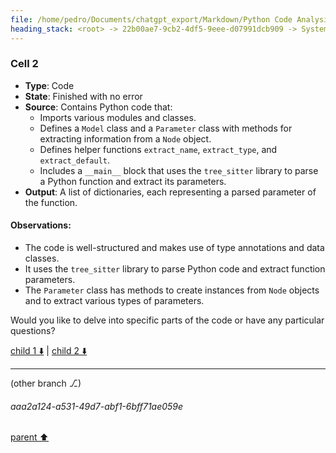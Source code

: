 ```yaml
---
file: /home/pedro/Documents/chatgpt_export/Markdown/Python Code Analysis & Parsing.md
heading_stack: <root> -> 22b00ae7-9cb2-4df5-9eee-d07991dcb909 -> System -> 20ebaef2-02d6-4890-a642-e0f29f17805b -> System -> aaa2cafe-8b89-4a61-8a81-7ae5b849a3d4 -> User -> 9440ae93-53d9-4599-a08c-4f481da5db27 -> Assistant -> 57cd8fdb-661b-4e6a-89bc-77d3c8237b3f -> Tool -> 79181316-3c09-4844-8300-7e43ccd3f8a1 -> Assistant -> Cell 1 -> Cell 2
---
```

### Cell 2
- **Type**: Code
- **State**: Finished with no error
- **Source**: Contains Python code that:
  - Imports various modules and classes.
  - Defines a `Model` class and a `Parameter` class with methods for extracting information from a `Node` object.
  - Defines helper functions `extract_name`, `extract_type`, and `extract_default`.
  - Includes a `__main__` block that uses the `tree_sitter` library to parse a Python function and extract its parameters.
- **Output**: A list of dictionaries, each representing a parsed parameter of the function.

#### Observations:
- The code is well-structured and makes use of type annotations and data classes.
- It uses the `tree_sitter` library to parse Python code and extract function parameters.
- The `Parameter` class has methods to create instances from `Node` objects and to extract various types of parameters.

Would you like to delve into specific parts of the code or have any particular questions?

[child 1 ⬇️](#aaa2a124-a531-49d7-abf1-6bff71ae059e) | [child 2 ⬇️](#aaa21996-ce1a-4550-baea-bb77183194f1)

---

(other branch ⎇)
###### aaa2a124-a531-49d7-abf1-6bff71ae059e
[parent ⬆️](#79181316-3c09-4844-8300-7e43ccd3f8a1)
